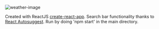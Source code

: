 ![weather-image](https://larrynuofu.github.io/weather.gif)

Created with ReactJS [create-react-app](https://github.com/facebook/create-react-app). Search bar functionality thanks to [React Autosuggest](https://github.com/moroshko/react-autosuggest). Run by doing 'npm start' in the main directory.

